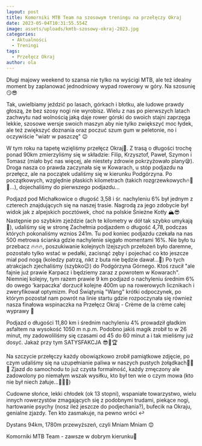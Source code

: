 ```yaml
---
layout: post
title: Komorniki MTB Team na szosowym treningu na przełęczy Okraj
date: 2023-05-04T10:31:55.554Z
image: assets/uploads/kmtb-szosowy-okraj-2023.jpg
categories:
  - Aktualności
  - Treningi
tags:
  - Przełęcz Okraj
author: ola
---
```

Długi majowy weekend to szansa nie tylko na wyścigi MTB, ale też idealny moment by zaplanować jednodniowy wypad rowerowy w góry. Na szosunię 😏😎
<!--more-->

Tak, uwielbiamy jeździć po lasach, górkach i błotku, ale ludowe prawdy głoszą, że bez szosy nogi nie wyrobisz. Wielu z nas po pierwszych latach zachwytu nad wolnością jaką daje rower górski do swoich stajni zaprzęga lekkie, szosowe wersje swoich maszyn aby nie tylko zwiększyć moc łydek, ale też zwiększyć doznania oraz poczuć szum gum w peletonie, no i oczywiście "wiatr w paszczę" 😉

W tym roku na tapetę wzięliśmy przełęcz Okraj💪. Z trasą o długości trochę ponad 90km zmierzyliśmy się w składzie: Filip, Krzysztof, Paweł, Szymon i Tomasz (miało być nas więcej, ale niestety zdrowie pokrzyżowało plany😪). Droga nasza co prawda zaczynała się w Kowarach, u stóp podjazdu na przełęcz, ale na początek udaliśmy się w kierunku Podgórzyna. Po początkowych, względnie płaskich kilometrach (takich rozgrzewkowych🔥🚴😎...), dojechaliśmy do pierwszego podjazdu... 

Podjazd pod Michałkowice o długość 3,58 i śr. nachyleniu 6% był jednym z czterech znajdujących się na naszej trasie. Nagrodą za jego zdobycie był widok jak z alpejskich pocztówek, choć na polskie Śnieżne Kotły 🏔😎 Następnie po szybkim zjeździe (ach te kilometry w dół tak szybko umykają 🚴), udaliśmy się w stronę Zachełmia podjazdem o długość 4,78, podczas których pokonaliśmy wznios 241m. Tu pod koniec podjazdu czekała na nas 500 metrowa ścianka gdzie nachylenie sięgało momentami 16%. Nie było tu przebacz 🔥🔥🔥, poszukiwanie kolejnych lżejszych przełożeń było daremne, pozostało tylko wstać w pedałki, zacisnąć zęby i pojechać co kto jeszcze miał pod nogą (koledzy patrzą, nikt z buta nie będzie dawał...🫣) Po tych atrakcjach zjechaliśmy (szybko😉) do Podgórzyna Górnego. Ktoś rzucił "ale fajnie już prawie Karpacz i będziemy zaraz z powrotem w Kowarach". Niemniej kolejny, tym razem prawie 9 km podjazd o nachyleniu średnim 6% do owego ‘karpaczka’ dorzucił kolejne 400m up na rowerowych licznikach i zweryfikował optymizm. Pod  Świątynią "Wang" krótki odpoczynek, po którym pozostał nam powrót na linie startu gdzie rozpoczynała się również nasza finałowa wspinaczka na Przełęcz Okraj - Crème de la crème całej wyprawy 🎯 

Podjazd o długości 11,80 km i średnim nachyleniu 4% prowadził gładkim asfaltem na wysokość 1050 m n.p.m. Podobno jakiś magik zrobił to w 26 minut, my zadowoliliśmy się czasami od 45 do 60 minut a i tak mieliśmy już dosyć. Jakaż przy tym SATYSFAKCJA 😎🏅🏆

Na szczycie przełęczy każdy obowiązkowo zrobił pamiątkowe zdjęcie, po czym udaliśmy się na uzupełnianie paliwa w naszych pustych żołądkach🍲🍺🍰  Zjazd do samochodu to już czysta formalność, każdy zmęczony ale zadowolony po niemałym wszak wysiłku, kto był ten wie o czym mowa (kto nie był niech żałuje...🤭😎😏)

Cudowne słońce, lekki chłodek (ok 13 stopni), wspaniałe towarzystwo, wielu innych rowerzystów zmagających się z podobnymi trudami, piekące nogi, hartowanie psychy (nosz ileż jeszcze do podjechania?), bufecik na Okraju, genialne zjazdy. Ten kto zasmakuje, na pewno wróci ↩️

Dystans 94km, 1780m przewyższeń, czyli Mniam Mniam 😊

Komorniki MTB Team - zawsze w dobrym kierunku🙂 
